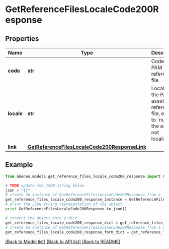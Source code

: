 # GetReferenceFilesLocaleCode200Response


## Properties
Name | Type | Description | Notes
------------ | ------------- | ------------- | -------------
**code** | **str** | Code of the PAM asset reference file | [optional] 
**locale** | **str** | Locale of the PAM asset reference file, equal to &#x60;null&#x60; if the asset is not localizable | [optional] 
**link** | [**GetReferenceFilesLocaleCode200ResponseLink**](GetReferenceFilesLocaleCode200ResponseLink.md) |  | [optional] 

## Example

```python
from akeneo.models.get_reference_files_locale_code200_response import GetReferenceFilesLocaleCode200Response

# TODO update the JSON string below
json = "{}"
# create an instance of GetReferenceFilesLocaleCode200Response from a JSON string
get_reference_files_locale_code200_response_instance = GetReferenceFilesLocaleCode200Response.from_json(json)
# print the JSON string representation of the object
print GetReferenceFilesLocaleCode200Response.to_json()

# convert the object into a dict
get_reference_files_locale_code200_response_dict = get_reference_files_locale_code200_response_instance.to_dict()
# create an instance of GetReferenceFilesLocaleCode200Response from a dict
get_reference_files_locale_code200_response_form_dict = get_reference_files_locale_code200_response.from_dict(get_reference_files_locale_code200_response_dict)
```
[[Back to Model list]](../README.md#documentation-for-models) [[Back to API list]](../README.md#documentation-for-api-endpoints) [[Back to README]](../README.md)



